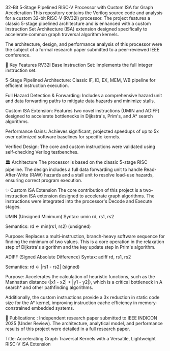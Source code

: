 32-Bit 5-Stage Pipelined RISC-V Processor with Custom ISA for Graph Acceleration
This repository contains the Verilog source code and analysis for a custom 32-bit RISC-V (RV32I) processor. The project features a classic 5-stage pipelined architecture and is enhanced with a custom Instruction Set Architecture (ISA) extension designed specifically to accelerate common graph traversal algorithm kernels.

The architecture, design, and performance analysis of this processor were the subject of a formal research paper submitted to a peer-reviewed IEEE conference.

🚀 Key Features
RV32I Base Instruction Set: Implements the full integer instruction set.

5-Stage Pipelined Architecture: Classic IF, ID, EX, MEM, WB pipeline for efficient instruction execution.

Full Hazard Detection & Forwarding: Includes a comprehensive hazard unit and data forwarding paths to mitigate data hazards and minimize stalls.

Custom ISA Extension: Features two novel instructions (UMIN and ADIFF) designed to accelerate bottlenecks in Dijkstra's, Prim's, and A* search algorithms.

Performance Gains: Achieves significant, projected speedups of up to 5x over optimized software baselines for specific kernels.

Verified Design: The core and custom instructions were validated using self-checking Verilog testbenches.

🏛️ Architecture
The processor is based on the classic 5-stage RISC pipeline. The design includes a full data forwarding unit to handle Read-After-Write (RAW) hazards and a stall unit to resolve load-use hazards, ensuring correct program execution.

✨ Custom ISA Extension
The core contribution of this project is a two-instruction ISA extension designed to accelerate graph algorithms. The instructions were integrated into the processor's Decode and Execute stages.

UMIN (Unsigned Minimum)
Syntax: umin rd, rs1, rs2

Semantics: rd ← min(rs1, rs2) (unsigned)

Purpose: Replaces a multi-instruction, branch-heavy software sequence for finding the minimum of two values. This is a core operation in the relaxation step of Dijkstra's algorithm and the key update step in Prim's algorithm.

ADIFF (Signed Absolute Difference)
Syntax: adiff rd, rs1, rs2

Semantics: rd ← |rs1 - rs2| (signed)

Purpose: Accelerates the calculation of heuristic functions, such as the Manhattan distance (|x1 - x2| + |y1 - y2|), which is a critical bottleneck in A search* and other pathfinding algorithms.


Additionally, the custom instructions provide a 3x reduction in static code size for the A* kernel, improving instruction cache efficiency in memory-constrained embedded systems.

📝 Publicationc : 
Independent research paper submitted to IEEE INDICON 2025 (Under Review). The architecture, analytical model, and performance results of this project were detailed in a full research paper.

Title: Accelerating Graph Traversal Kernels with a Versatile, Lightweight RISC-V ISA Extension

